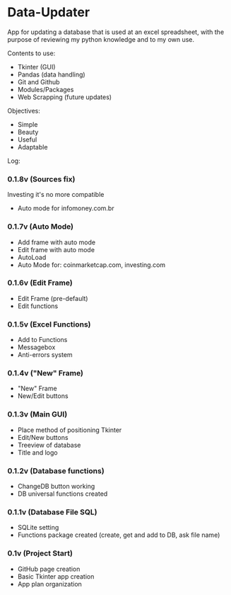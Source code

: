 # Data-Updater

App for updating a database that is used at an excel spreadsheet, with the purpose of reviewing my python knowledge and to my own use.

Contents to use:
- Tkinter (GUI)
- Pandas (data handling)
- Git and Github
- Modules/Packages
- Web Scrapping (future updates)

Objectives:
- Simple
- Beauty
- Useful
- Adaptable

Log:

### 0.1.8v (Sources fix)
Investing it's no more compatible
- Auto mode for infomoney.com.br

### 0.1.7v (Auto Mode)
- Add frame with auto mode
- Edit frame with auto mode
- AutoLoad
- Auto Mode for: coinmarketcap.com, investing.com

### 0.1.6v (Edit Frame)
- Edit Frame (pre-default)
- Edit functions

### 0.1.5v (Excel Functions)
- Add to Functions
- Messagebox
- Anti-errors system

### 0.1.4v ("New" Frame)
- "New" Frame
- New/Edit buttons

### 0.1.3v (Main GUI)
- Place method of positioning Tkinter
- Edit/New buttons
- Treeview of database
- Title and logo

### 0.1.2v (Database functions)
- ChangeDB button working
- DB universal functions created

### 0.1.1v (Database File SQL)
- SQLite setting
- Functions package created (create, get and add to DB, ask file name)

### 0.1v (Project Start)
- GitHub page creation
- Basic Tkinter app creation
- App plan organization
